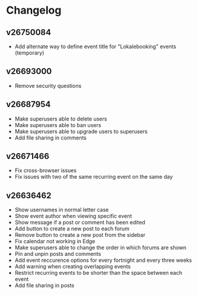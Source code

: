 # Changelog
## v26750084
- Add alternate way to define event title for "Lokalebooking" events (temporary)

## v26693000
- Remove security questions

## v26687954
- Make superusers able to delete users
- Make superusers able to ban users
- Make superusers able to upgrade users to superusers
- Add file sharing in comments

## v26671466
- Fix cross-browser issues
- Fix issues with two of the same recurring event on the same day

## v26636462
- Show usernames in normal letter case
- Show event author when viewing specific event
- Show message if a post or comment has been edited
- Add button to create a new post to each forum
- Remove button to create a new post from the sidebar
- Fix calendar not working in Edge
- Make superusers able to change the order in which forums are shown
- Pin and unpin posts and comments
- Add event reccurence options for every fortnight and every three weeks
- Add warning when creating overlapping events
- Restrict recurring events to be shorter than the space between each event
- Add file sharing in posts
